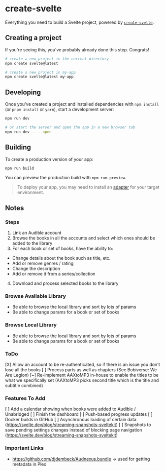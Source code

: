 # create-svelte

Everything you need to build a Svelte project, powered by [`create-svelte`](https://github.com/sveltejs/kit/tree/master/packages/create-svelte).

## Creating a project

If you're seeing this, you've probably already done this step. Congrats!

```bash
# create a new project in the current directory
npm create svelte@latest

# create a new project in my-app
npm create svelte@latest my-app
```

## Developing

Once you've created a project and installed dependencies with `npm install` (or `pnpm install` or `yarn`), start a development server:

```bash
npm run dev

# or start the server and open the app in a new browser tab
npm run dev -- --open
```

## Building

To create a production version of your app:

```bash
npm run build
```

You can preview the production build with `npm run preview`.

> To deploy your app, you may need to install an [adapter](https://kit.svelte.dev/docs/adapters) for your target environment.

## Notes

### Steps

1. Link an Audible account
2. Browse the books in all the accounts and select which ones should be added to the library
3. For each book or set of books, have the ability to:

- Change details about the book such as title, etc.
- Add or remove genres / rating
- Change the description
- Add or remove it from a series/collection

4. Download and process selected books to the library

### Browse Available Library

- Be able to browse the local library and sort by lots of params
- Be able to change params for a book or set of books

### Browse Local Library

- Be able to browse the local library and sort by lots of params
- Be able to change params for a book or set of books

### ToDo

[X] Allow an account to be re-authenticated, so if there is an issue you don't lose all the books
[ ] Process parts as well as chapters (See Bobiverse: We Are Legion)
[~] Re-implement AAXtoMP3 in-house to enable the titles to be what we specifically set (AAXtoMP3 picks second title which is the title and subtitle combined)

### Features To Add

[ ] Add a calendar showing when books were added to Audible / Unabridged
[ ] Finish the dashboard
[ ] Push-based progress updates
[ ] Docker builds in GitHub
[ ] Asynchronous loading of certain data (https://svelte.dev/blog/streaming-snapshots-sveltekit)
[ ] Snapshots to save pending settings changes instead of blocking page navigation (https://svelte.dev/blog/streaming-snapshots-sveltekit)

### Important Links

- https://github.com/djdembeck/Audnexus.bundle -> used for getting metadata in Plex
